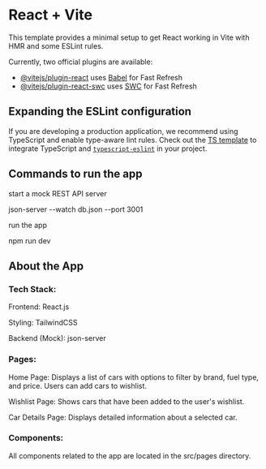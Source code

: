 # React + Vite

This template provides a minimal setup to get React working in Vite with HMR and some ESLint rules.

Currently, two official plugins are available:

- [@vitejs/plugin-react](https://github.com/vitejs/vite-plugin-react/blob/main/packages/plugin-react/README.md) uses [Babel](https://babeljs.io/) for Fast Refresh
- [@vitejs/plugin-react-swc](https://github.com/vitejs/vite-plugin-react-swc) uses [SWC](https://swc.rs/) for Fast Refresh

## Expanding the ESLint configuration

If you are developing a production application, we recommend using TypeScript and enable type-aware lint rules. Check out the [TS template](https://github.com/vitejs/vite/tree/main/packages/create-vite/template-react-ts) to integrate TypeScript and [`typescript-eslint`](https://typescript-eslint.io) in your project.



## Commands to run the app
start a mock REST API server 

json-server --watch db.json --port 3001

run the app

npm run dev

## About the App
### Tech Stack:

Frontend: React.js 

Styling: TailwindCSS 

Backend (Mock): json-server 


### Pages:

Home Page: Displays a list of cars with options to filter by brand, fuel type, and price. Users can add cars to wishlist.

Wishlist Page: Shows cars that have been added to the user's wishlist.

Car Details Page: Displays detailed information about a selected car.

### Components:
All components related to the app are located in the src/pages directory.